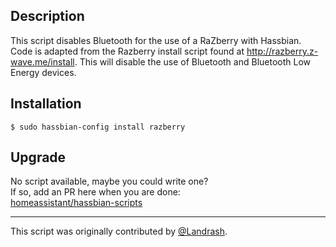 ## Description
This script disables Bluetooth for the use of a RaZberry with Hassbian. Code is adapted from the Razberry install script found at http://razberry.z-wave.me/install. This will disable the use of Bluetooth and Bluetooth Low Energy devices.

## Installation
```
$ sudo hassbian-config install razberry
```

## Upgrade
No script available, maybe you could write one?  
If so, add an PR here when you are done:  
[homeassistant/hassbian-scripts](https://github.com/home-assistant/hassbian-scripts/pulls)


***
This script was originally contributed by [@Landrash](https://github.com/Landrash).
